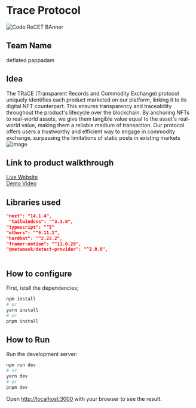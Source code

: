 

# Trace Protocol

![Code ReCET BAnner](https://github.com/CODE-reCET/CodeRECET24/assets/154266304/08736571-0016-4aef-840d-94054de99db7)

## Team Name
deflated pappadam

## Idea
The TRaCE (Transparent Records and Commodity Exchange) protocol uniquely identifies each product marketed on our platform, linking it to its digital NFT counterpart. This ensures transparency and traceability throughout the product's lifecycle over the blockchain. By anchoring NFTs to real-world assets, we give them tangible value equal to the asset's real-world value, making them a reliable medium of transaction. Our protocol offers users a trustworthy and efficient way to engage in commodity exchange, surpassing the limitations of static posts in existing markets![image](https://github.com/Deflated-Pappadam/deflated-pappadam/assets/100425953/eda9eec5-340b-45fe-bddf-8ecbbc81d119)
 

## Link to product walkthrough
[Live Website](https://trace-protocol.vercel.app) <br/>
[Demo Video](https://www.youtube.com/watch?v=j6Hgltnq2rk)

   
## Libraries used
```json
"next": "14.1.4",
 "tailwindcss": "^3.3.0",
"typescript": "^5"
"ethers": "^6.11.1",
"hardhat": "^2.22.2",
"framer-motion": "^11.0.20",
"@metamask/detect-provider": "^2.0.0",
    
```


## How to configure
First, istall the dependencies;
```bash
npm install
# or
yarn install
# or
pnpm install
```


## How to Run
Run the development server:

```bash
npm run dev
# or
yarn dev
# or
pnpm dev
```

Open [http://localhost:3000](http://localhost:3000) with your browser to see the result.
